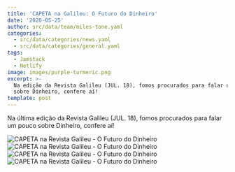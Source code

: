 ```yaml
---
title: 'CAPETA na Galileu: O Futuro do Dinheiro'
date: '2020-05-25'
author: src/data/team/miles-tone.yaml
categories:
  - src/data/categories/news.yaml
  - src/data/categories/general.yaml
tags:
  - Jamstack
  - Netlify
image: images/purple-turmeric.png
excerpt: >-
  Na edição da Revista Galileu (JUL. 18), fomos procurados para falar um pouco
  sobre Dinheiro, confere aí!
template: post
---
```


Na última edição da Revista Galileu (JUL. 18), fomos procurados para falar um pouco sobre Dinheiro, confere aí!

![CAPETA na Revista Galileu - O Futuro do Dinheiro](/images/capeta-galileu.png) 
![CAPETA na Revista Galileu - O Futuro do Dinheiro](/images/capeta-galileu2.png) 
![CAPETA na Revista Galileu - O Futuro do Dinheiro](/images/capeta-galileu3.png) 
![CAPETA na Revista Galileu - O Futuro do Dinheiro](/images/capeta-galileu4.png)
